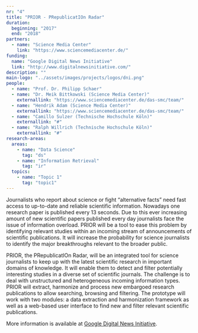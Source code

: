 ```yaml
---
nr: "4"
title: "PRIOR - PRepublicatIOn Radar"
duration:
  beginning: "2017"
  end: "2018"
partners:
  - name: "Science Media Center"
    link: "https://www.sciencemediacenter.de/"
funding:
  name: "Google Digital News Initiative"
  link: "http://www.digitalnewsinitiative.com/"
description: ""
main-logo: "../assets/images/projects/logos/dni.png"
people:
  - name: "Prof. Dr. Philipp Schaer"
  - name: "Dr. Meik Bittkowski (Science Media Center)"
    externallink: "https://www.sciencemediacenter.de/das-smc/team/"
  - name: "Hendrik Adam (Science Media Center)"
    externallink: "https://www.sciencemediacenter.de/das-smc/team/"
  - name: "Camillo Sulzer (Technische Hochschule Köln)"
    externallink: "#"
  - name: "Ralph Willrich (Technische Hochschule Köln)"
    externallink: "#"
research-areas:
  areas:
    - name: "Data Science"
      tag: "ds"
    - name: "Information Retrieval"
      tag: "ir"
  topics:
    - name: "Topic 1"
      tag: "topic1"
---
```

Journalists who report about science or fight “alternative facts” need fast access to up-to-date and reliable scientific information. Nowadays one research paper is published every 13 seconds. Due to this ever increasing amount of new scientific papers published every day journalists face the issue of information overload. PRIOR will be a tool to ease this problem by identifying relevant studies within an incoming stream of announcements of scientific publications. It will increase the probability for science journalists to identify the major breakthroughs relevant to the broader public.

<!--more-->PRIOR, the PRepublicatIOn Radar, will be an integrated tool for science journalists to keep up with the latest scientific research in important domains of knowledge. It will enable them to detect and filter potentially interesting studies in a diverse set of scientific journals. The challenge is to deal with unstructured and heterogeneous incoming information types. PRIOR will extract, harmonize and process new embargoed research publications to allow searching, browsing and filtering. The prototype will work with two modules: a data extraction and harmonization framework as well as a web-based user interface to find new and filter relevant scientific publications.<!--more-->

More information is available at [Google Digital News Initiative](http://www.digitalnewsinitiative.com/).